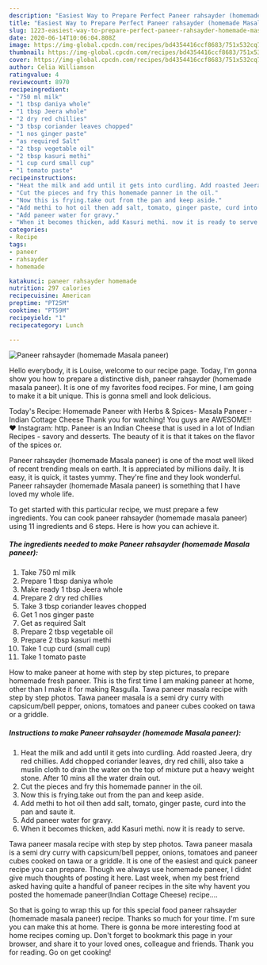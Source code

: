 ```yaml
---
description: "Easiest Way to Prepare Perfect Paneer rahsayder (homemade Masala paneer)"
title: "Easiest Way to Prepare Perfect Paneer rahsayder (homemade Masala paneer)"
slug: 1223-easiest-way-to-prepare-perfect-paneer-rahsayder-homemade-masala-paneer
date: 2020-06-14T10:06:04.808Z
image: https://img-global.cpcdn.com/recipes/bd4354416ccf8683/751x532cq70/paneer-rahsayder-homemade-masala-paneer-recipe-main-photo.jpg
thumbnail: https://img-global.cpcdn.com/recipes/bd4354416ccf8683/751x532cq70/paneer-rahsayder-homemade-masala-paneer-recipe-main-photo.jpg
cover: https://img-global.cpcdn.com/recipes/bd4354416ccf8683/751x532cq70/paneer-rahsayder-homemade-masala-paneer-recipe-main-photo.jpg
author: Celia Williamson
ratingvalue: 4
reviewcount: 8970
recipeingredient:
- "750 ml milk"
- "1 tbsp daniya whole"
- "1 tbsp Jeera whole"
- "2 dry red chillies"
- "3 tbsp coriander leaves chopped"
- "1 nos ginger paste"
- "as required Salt"
- "2 tbsp vegetable oil"
- "2 tbsp kasuri methi"
- "1 cup curd small cup"
- "1 tomato paste"
recipeinstructions:
- "Heat the milk and add until it gets into curdling. Add roasted Jeera, dry red chillies. Add chopped coriander leaves, dry red chilli, also take a muslin cloth to drain the water on the top of mixture put a heavy weight stone. After 10 mins all the water drain out."
- "Cut the pieces and fry this homemade panner in the oil."
- "Now this is frying.take out from the pan and keep aside."
- "Add methi to hot oil then add salt, tomato, ginger paste, curd into the pan and saute it."
- "Add paneer water for gravy."
- "When it becomes thicken, add Kasuri methi. now it is ready to serve."
categories:
- Recipe
tags:
- paneer
- rahsayder
- homemade

katakunci: paneer rahsayder homemade 
nutrition: 297 calories
recipecuisine: American
preptime: "PT25M"
cooktime: "PT59M"
recipeyield: "1"
recipecategory: Lunch

---
```



![Paneer rahsayder (homemade Masala paneer)](https://img-global.cpcdn.com/recipes/bd4354416ccf8683/751x532cq70/paneer-rahsayder-homemade-masala-paneer-recipe-main-photo.jpg)

Hello everybody, it is Louise, welcome to our recipe page. Today, I'm gonna show you how to prepare a distinctive dish, paneer rahsayder (homemade masala paneer). It is one of my favorites food recipes. For mine, I am going to make it a bit unique. This is gonna smell and look delicious.

Today&#39;s Recipe: Homemade Paneer with Herbs &amp; Spices- Masala Paneer -Indian Cottage Cheese Thank you for watching! You guys are AWESOME!! ♥ Instagram: http. Paneer is an Indian Cheese that is used in a lot of Indian Recipes - savory and desserts. The beauty of it is that it takes on the flavor of the spices or.

Paneer rahsayder (homemade Masala paneer) is one of the most well liked of recent trending meals on earth. It is appreciated by millions daily. It is easy, it is quick, it tastes yummy. They're fine and they look wonderful. Paneer rahsayder (homemade Masala paneer) is something that I have loved my whole life.


To get started with this particular recipe, we must prepare a few ingredients. You can cook paneer rahsayder (homemade masala paneer) using 11 ingredients and 6 steps. Here is how you can achieve it.

<!--inarticleads1-->

##### The ingredients needed to make Paneer rahsayder (homemade Masala paneer):

1. Take 750 ml milk
1. Prepare 1 tbsp daniya whole
1. Make ready 1 tbsp Jeera whole
1. Prepare 2 dry red chillies
1. Take 3 tbsp coriander leaves chopped
1. Get 1 nos ginger paste
1. Get as required Salt
1. Prepare 2 tbsp vegetable oil
1. Prepare 2 tbsp kasuri methi
1. Take 1 cup curd (small cup)
1. Take 1 tomato paste


How to make paneer at home with step by step pictures, to prepare homemade fresh paneer. This is the first time I am making paneer at home, other than I make it for making Rasgulla. Tawa paneer masala recipe with step by step photos. Tawa paneer masala is a semi dry curry with capsicum/bell pepper, onions, tomatoes and paneer cubes cooked on tawa or a griddle. 

<!--inarticleads2-->

##### Instructions to make Paneer rahsayder (homemade Masala paneer):

1. Heat the milk and add until it gets into curdling. Add roasted Jeera, dry red chillies. Add chopped coriander leaves, dry red chilli, also take a muslin cloth to drain the water on the top of mixture put a heavy weight stone. After 10 mins all the water drain out.
1. Cut the pieces and fry this homemade panner in the oil.
1. Now this is frying.take out from the pan and keep aside.
1. Add methi to hot oil then add salt, tomato, ginger paste, curd into the pan and saute it.
1. Add paneer water for gravy.
1. When it becomes thicken, add Kasuri methi. now it is ready to serve.


Tawa paneer masala recipe with step by step photos. Tawa paneer masala is a semi dry curry with capsicum/bell pepper, onions, tomatoes and paneer cubes cooked on tawa or a griddle. It is one of the easiest and quick paneer recipe you can prepare. Though we always use homemade paneer, I didnt give much thoughts of posting it here. Last week, when my best friend asked having quite a handful of paneer recipes in the site why havent you posted the homemade paneer(Indian Cottage Cheese) recipe…. 

So that is going to wrap this up for this special food paneer rahsayder (homemade masala paneer) recipe. Thanks so much for your time. I'm sure you can make this at home. There is gonna be more interesting food at home recipes coming up. Don't forget to bookmark this page in your browser, and share it to your loved ones, colleague and friends. Thank you for reading. Go on get cooking!
